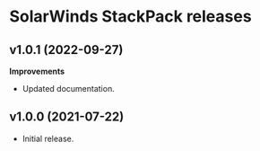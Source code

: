 # SolarWinds StackPack releases

## v1.0.1 (2022-09-27)

**Improvements**
- Updated documentation.

## v1.0.0 (2021-07-22)

- Initial release.